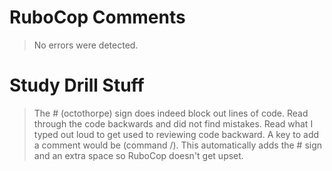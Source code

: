 # RuboCop Comments

> No errors were detected.

# Study Drill Stuff

> The # (octothorpe) sign does indeed block out lines of code.
> Read through the code backwards and did not find mistakes.
> Read what I typed out loud to get used to reviewing code backward.
> A key to add a comment would be (command /). This automatically adds
> the # sign and an extra space so RuboCop doesn't get upset.
